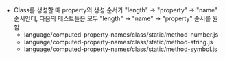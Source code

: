 - Class를 생성할 때 property의 생성 순서가 "length" -> "property" -> "name" 순서인데,
  다음의 테스트들은 모두 "length" -> "name" -> "property" 순서를 원함
  - language/computed-property-names/class/static/method-number.js
  - language/computed-property-names/class/static/method-string.js
  - language/computed-property-names/class/static/method-symbol.js
